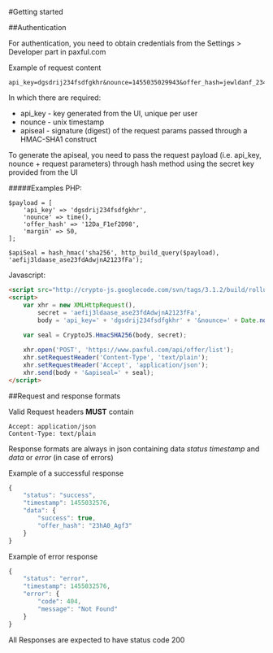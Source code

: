 #Getting started

##Authentication

For authentication, you need to obtain credentials from the Settings > Developer part in paxful.com

Example of request content
```
api_key=dgsdrij234fsdfgkhr&nounce=1455035029943&offer_hash=jewldanf_234f&apiseal=25a62a4c646c5c401ea7c04ebefd6324f15d7ec7b9c6b0710f50117469d2f830
```

In which there are required:

   * api_key - key generated from the UI, unique per user
   * nounce - unix timestamp
   * apiseal - signature (digest) of the request params passed through a HMAC-SHA1 construct
   
   
To generate the apiseal, you need to pass the request payload (i.e. api_key, nounce + request parameters) through hash method using the secret key provided from the UI

#####Examples
PHP:

```
$payload = [
    'api_key' => 'dgsdrij234fsdfgkhr',
    'nounce' => time(),
    'offer_hash' => '12Da_F1ef2D98',
    'margin' => 50,
];

$apiSeal = hash_hmac('sha256', http_build_query($payload), 'aefij3ldaase_ase23fdAdwjnA2123fFa'); 
```

Javascript:

``` html
<script src="http://crypto-js.googlecode.com/svn/tags/3.1.2/build/rollups/hmac-sha256.js"></script>
<script>
    var xhr = new XMLHttpRequest(),
        secret = 'aefij3ldaase_ase23fdAdwjnA2123fFa',
        body = 'api_key=' + 'dgsdrij234fsdfgkhr' + '&nounce=' + Date.now() + '&offer_hash=234fds827h&margin=50';
    
    var seal = CryptoJS.HmacSHA256(body, secret);

    xhr.open('POST', 'https://www.paxful.com/api/offer/list');
    xhr.setRequestHeader('Content-Type', 'text/plain');
    xhr.setRequestHeader('Accept', 'application/json');  
    xhr.send(body + '&apiseal=' + seal);    
</script>
```

##Request and response formats

Valid Request headers **MUST** contain

```
Accept: application/json
Content-Type: text/plain
```

Response formats are always in json containing data *status* *timestamp* and *data* or *error* (in case of errors)

Example of a successful response

``` javascript
{
    "status": "success",
    "timestamp": 1455032576,
    "data": {
        "success": true,
        "offer_hash": "23hA0_Agf3"
    }
}
```

Example of error response

``` javascript
{
    "status": "error",
    "timestamp": 1455032576,
    "error": {
        "code": 404,
        "message": "Not Found"
    }
}
```

All Responses are expected to have status code 200